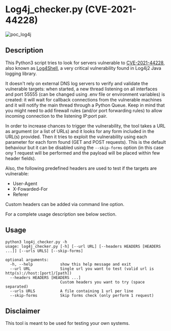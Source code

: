 # Log4j_checker.py (CVE-2021-44228)
![poc_log4j](https://user-images.githubusercontent.com/14056990/145903643-9f46cbb1-cbe4-488a-8e64-7c4f7b1c39c7.PNG)

## Description

This Python3 script tries to look for servers vulnerable to [CVE-2021-44228](https://nvd.nist.gov/vuln/detail/CVE-2021-44228), also known as [Log4Shell](https://www.lunasec.io/docs/blog/log4j-zero-day/), a very critical vulnerability found in Log4j2 Java logging library. 

It doesn't rely on external DNS log servers to verify and validate the vulnerable targets: when started, a new thread listening on all interfaces and port 55555 (can be changed using .env file or environment variables) is created: it will wait for callback connections from the vulnerable machines and it will notify the main thread through a Python Queue. Keep in mind that you might need to add firewall rules (and/or port forwarding rules) to allow incoming connection to the listening IP:port pair.

In order to increase chances to trigger the vulnerability, the tool takes a URL as argument (or a list of URLs) and it looks for any form included in the URL(s) provided. Then it tries to exploit the vulnerability using each parameter for each form found (GET and POST requests). This is the default behaviour but it can be disabled using the ```--skip-forms``` option (in this case ony 1 request will be performed and the payload will be placed within few header fields).

Also, the following predefined headers are used to test if the targets are vulnerable:
- User-Agent
- X-Fowarded-For
- Referer

Custom headers can be added via command line option.

For a complete usage description see below section.

## Usage

```
python3 log4j_checker.py -h
usage: log4j_checker.py [-h] [--url URL] [--headers HEADERS [HEADERS ...]] [--urls URLS] [--skip-forms]

optional arguments:
  -h, --help            show this help message and exit
  --url URL             Single url you want to test (valid url is http(s)://host:[port]/[path])
  --headers HEADERS [HEADERS ...]
                        Custom headers you want to try (space separated)
  --urls URLS           A file containing 1 url per line
  --skip-forms          Skip forms check (only perform 1 request)
```

## Disclaimer

This tool is meant to be used for testing your own systems.
 
